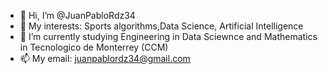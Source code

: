 - 👋 Hi, I’m @JuanPabloRdz34
- 👀 My interests: Sports algorithms,Data Science, Artificial Intelligence
- 🌱 I’m currently studying Engineering in Data Sciewnce and Mathematics in Tecnologico de Monterrey (CCM)
- 📫 My email: juanpablordz34@gmail.com

<!---
JuanPabloRdz34/JuanPabloRdz34 is a ✨ special ✨ repository because its `README.md` (this file) appears on your GitHub profile.
You can click the Preview link to take a look at your changes.
--->
